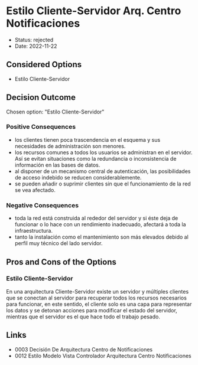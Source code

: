 # Estilo Cliente-Servidor Arq. Centro Notificaciones

* Status: rejected
* Date: 2022-11-22

## Considered Options

* Estilo Cliente-Servidor

## Decision Outcome

Chosen option: "Estilo Cliente-Servidor"

### Positive Consequences

* los clientes tienen poca trascendencia en el esquema y sus necesidades de administración son menores.
* los recursos comunes a todos los usuarios se administran en el servidor. Así se evitan situaciones como la redundancia o inconsistencia de información en las bases de datos.
* al disponer de un mecanismo central de autenticación, las posibilidades de acceso indebido se reducen considerablemente.
* se pueden añadir o suprimir clientes sin que el funcionamiento de la red se vea afectado.

### Negative Consequences

* toda la red está construida al rededor del servidor y si éste deja de funcionar o lo hace con un rendimiento inadecuado, afectará a toda la infraestructura.
* tanto la instalación como el mantenimiento son más elevados debido al perfil muy técnico del lado servidor.

## Pros and Cons of the Options

### Estilo Cliente-Servidor

En una arquitectura Cliente-Servidor existe un servidor y múltiples clientes que se conectan al servidor para recuperar todos los recursos necesarios para funcionar, en este sentido, el cliente solo es una capa para representar los datos y se detonan acciones para modificar el estado del servidor, mientras que el servidor es el que hace todo el trabajo pesado.

## Links

* 0003 Decisión De Arquitectura Centro de Notificaciones
* 0012 Estilo Modelo Vista Controlador Arquitectura Centro Notificaciones

